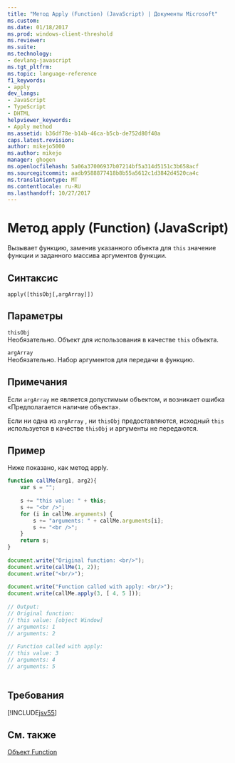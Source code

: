 ```yaml
---
title: "Метод Apply (Function) (JavaScript) | Документы Microsoft"
ms.custom: 
ms.date: 01/18/2017
ms.prod: windows-client-threshold
ms.reviewer: 
ms.suite: 
ms.technology:
- devlang-javascript
ms.tgt_pltfrm: 
ms.topic: language-reference
f1_keywords:
- apply
dev_langs:
- JavaScript
- TypeScript
- DHTML
helpviewer_keywords:
- Apply method
ms.assetid: b36df78e-b14b-46ca-b5cb-de752d80f40a
caps.latest.revision: 
author: mikejo5000
ms.author: mikejo
manager: ghogen
ms.openlocfilehash: 5a06a37006937b07214bf5a314d5151c3b658acf
ms.sourcegitcommit: aadb9588877418b8b55a5612c1d3842d4520ca4c
ms.translationtype: MT
ms.contentlocale: ru-RU
ms.lasthandoff: 10/27/2017
---
```

# <a name="apply-method-function-javascript"></a>Метод apply (Function) (JavaScript)
Вызывает функцию, заменив указанного объекта для `this` значение функции и заданного массива аргументов функции.  
  
## <a name="syntax"></a>Синтаксис  
  
```  
apply([thisObj[,argArray]])  
```  
  
## <a name="parameters"></a>Параметры  
 `thisObj`  
 Необязательно. Объект для использования в качестве `this` объекта.  
  
 `argArray`  
 Необязательно. Набор аргументов для передачи в функцию.  
  
## <a name="remarks"></a>Примечания  
 Если `argArray` не является допустимым объектом, и возникает ошибка «Предполагается наличие объекта».  
  
 Если ни одна из `argArray` , ни `thisObj` предоставляются, исходный `this` используется в качестве `thisObj` и аргументы не передаются.  
  
## <a name="example"></a>Пример  
 Ниже показано, как метод apply.  
  
```JavaScript  
function callMe(arg1, arg2){  
    var s = "";  
  
    s += "this value: " + this;  
    s += "<br />";  
    for (i in callMe.arguments) {  
        s += "arguments: " + callMe.arguments[i];  
        s += "<br />";  
    }  
    return s;  
}  
  
document.write("Original function: <br/>");  
document.write(callMe(1, 2));  
document.write("<br/>");  
  
document.write("Function called with apply: <br/>");  
document.write(callMe.apply(3, [ 4, 5 ]));  
  
// Output:   
// Original function:   
// this value: [object Window]  
// arguments: 1  
// arguments: 2  
  
// Function called with apply:   
// this value: 3  
// arguments: 4  
// arguments: 5  
  
```  
  
## <a name="requirements"></a>Требования  
 [!INCLUDE[jsv55](../../javascript/reference/includes/jsv55-md.md)]  
  
## <a name="see-also"></a>См. также  
 [Объект Function](../../javascript/reference/function-object-javascript.md)